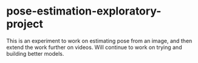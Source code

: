 # pose-estimation-exploratory-project
This is an experiment to work on estimating pose from an image, and then extend the work further on videos. Will continue to work on trying and building better models.
